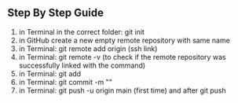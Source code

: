 ## Step By Step Guide
1) in Terminal in the correct folder: git init
2) in GitHub create a new empty remote repository with same name
3) in Terminal: git remote add origin (ssh link) <ssh link>
4) in Terminal: git remote -v (to check if the remote repository was successfully linked with the command)
5) in Terminal: git add <challenge folder name>
6) in Terminal: git commit -m "<message>"
7) in Terminal: git push -u origin main (first time) and after git push

